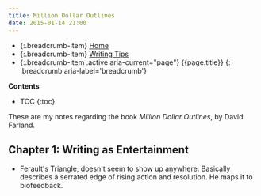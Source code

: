 ```yaml
---
title: Million Dollar Outlines
date: 2015-01-14 21:00
---
```


* {:.breadcrumb-item} [Home](/)
* {:.breadcrumb-item} [Writing Tips](/writing-tips/)
* {:.breadcrumb-item .active aria-current="page"} {{page.title}}
{: .breadcrumb aria-label='breadcrumb'}

**Contents**

* TOC
{:toc}

These are my notes regarding the book *Million Dollar Outlines*, by David Farland.

## Chapter 1: Writing as Entertainment

* Ferault's Triangle, doesn't seem to show up anywhere. Basically describes a serrated edge of rising action and resolution. He maps it to biofeedback.
